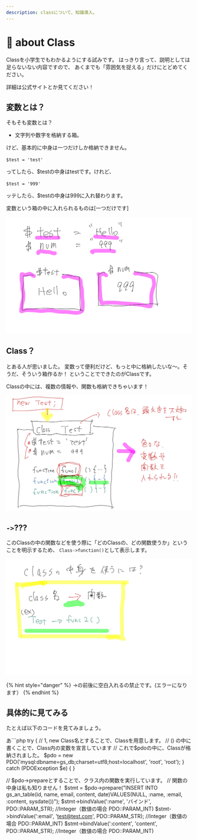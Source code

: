```yaml
---
description: classについて、知識導入。
---
```


# 🏫  about Class

Classを小学生でもわかるようにする試みです。 はっきり言って、説明としては足らないない内容ですので、 あくまでも「雰囲気を捉える」だけにとどめてください。

詳細は公式サイトとか見てください！

## 変数とは？

そもそも変数とは？

* 文字列や数字を格納する箱。

けど、基本的に中身は一つだけしか格納できません。

`$test = 'test'`

ってしたら、$testの中身はtestです。けれど、

`$test = '999'`

ッテしたら、$testの中身は999に入れ替わります。

変数という箱の中に入れられるものは\[一つだけです]

![](.gitbook/assets/変数.jpg)

## Class？

とある人が思いました。 変数って便利だけど、もっと中に格納したいな〜。そうだ、そういう箱作るか！ ということでできたのがClassです。

Classの中には、複数の情報や、関数も格納できちゃいます！

![](.gitbook/assets/class.jpg)

## `->`???

このClassの中の関数などを使う際に「どのClassの、どの関数使うか」ということを明示するため、 `Class->function()`として表示します。

![](.gitbook/assets/arrow.jpg)

{% hint style="danger" %}
\->の前後に空白入れるの禁止です。(エラーになります）
{% endhint %}

## 具体的に見てみる

たとえば以下のコードを見てみましょう。

あ\`\`\`php try { // 1, new Class名とすることで、Classを用意します。 // () の中に書くことで、Class内の変数を宣言しています // これで$pdoの中に、Classが格納されました。 $pdo = new PDO('mysql:dbname=gs\_db;charset=utf8;host=localhost', 'root', 'root'); } catch (PDOException $e) { }

// $pdo->prepareとすることで、クラス内の関数を実行しています。 // 関数の中身は私も知りません！ $stmt = $pdo->prepare("INSERT INTO gs\_an\_table(id, name, email, content, date)VALUES(NULL, :name, :email, :content, sysdate())"); $stmt->bindValue(':name', 'バインド', PDO::PARAM\_STR); //Integer（数値の場合 PDO::PARAM\_INT) $stmt->bindValue(':email', 'test@test.com', PDO::PARAM\_STR); //Integer（数値の場合 PDO::PARAM\_INT) $stmt->bindValue(':content', 'content', PDO::PARAM\_STR); //Integer（数値の場合 PDO::PARAM\_INT)

```
```
